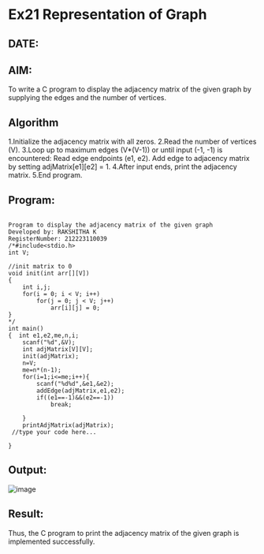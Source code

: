 # Ex21 Representation of Graph
## DATE:
## AIM:
To write a C program to display the adjacency matrix of the given graph by supplying the edges and the number of vertices.

## Algorithm
1.Initialize the adjacency matrix with all zeros.
2.Read the number of vertices (V).
3.Loop up to maximum edges (V*(V-1)) or until input (-1, -1) is encountered:
  Read edge endpoints (e1, e2).
  Add edge to adjacency matrix by setting adjMatrix[e1][e2] = 1.
4.After input ends, print the adjacency matrix.
5.End program.

## Program:
~~~

Program to display the adjacency matrix of the given graph
Developed by: RAKSHITHA K
RegisterNumber: 212223110039
/*#include<stdio.h>
int V;

//init matrix to 0
void init(int arr[][V])
{
    int i,j;
    for(i = 0; i < V; i++)
        for(j = 0; j < V; j++)
            arr[i][j] = 0;
}
*/
int main()
{  int e1,e2,me,n,i;
    scanf("%d",&V);
    int adjMatrix[V][V];
    init(adjMatrix);
    n=V;
    me=n*(n-1);
    for(i=1;i<=me;i++){
        scanf("%d%d",&e1,&e2);
        addEdge(adjMatrix,e1,e2);
        if((e1==-1)&&(e2==-1))
            break;
        
    }
    printAdjMatrix(adjMatrix);
 //type your code here...
 
}

~~~

## Output:
![image](https://github.com/user-attachments/assets/eba3b416-d8e1-4f62-80cb-22e3c1f76a29)

## Result:
Thus, the C program to print the adjacency matrix of the given graph is implemented successfully.
